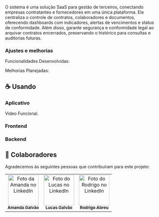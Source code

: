 O sistema é uma solução SaaS para gestão de terceiros, conectando empresas contratantes e fornecedores em uma única plataforma.
Ele centraliza o controle de contratos, colaboradores e documentos, oferecendo dashboards com indicadores, alertas de vencimentos e status de conformidade.
Além disso, garante segurança e conformidade legal ao arquivar contratos encerrados, preservando o histórico para consultas e auditorias futuras.

### Ajustes e melhorias

Funcionalidades Desenvolvidas:

Melhorias Planejadas:

## ☕ Usando <Tertius>

### Aplicativo

Video Funcional.

### Frontend

### Backend 

## 🤝 Colaboradores

Agradecemos às seguintes pessoas que contribuíram para este projeto:

<table>
  <tr>
    <td align="center">
      <a href="https://www.linkedin.com/in/amanda-galv%C3%A3o-dos-santos-aa316a290/" target="_blank" title="Perfil da Amanda no LinkedIn">
        <img src="[assets/perfil_Amanda.jpeg](https://media.licdn.com/dms/image/v2/D4E03AQE4I7HYFSp7og/profile-displayphoto-shrink_800_800/B4EZbHfYa3HYAc-/0/1747103615990?e=1761782400&v=beta&t=cNKEfkCQGquifr_6_qwWPsfEoVTg5XajLqRvAhLTBHM)" width="100px;" alt="Foto da Amanda no LinkedIn"/><br>
        <sub>
          <b>Amanda Galvão</b>
        </sub>
      </a>
    </td>
    <td align="center">
      <a href="https://www.linkedin.com/in/lucasgalv%C3%A3o/" target="_blank" title="Perfil do Lucas no LinkedIn">
        <img src="https://media.licdn.com/dms/image/v2/D4D35AQEcMBMcnxsxkQ/profile-framedphoto-shrink_800_800/profile-framedphoto-shrink_800_800/0/1736889160873?e=1759593600&v=beta&t=hRh1tIoWS4byL7CXd5wygS1JXHNzfn-td8HtyRcY98I" width="100px;" alt="Foto do Lucas no LinkedIn"/><br>
        <sub>
          <b>Lucas Galvão</b>
        </sub>
      </a>
    </td>
    <td align="center">
      <a href="https://www.linkedin.com/in/rodrigoabreuuu/" target="_blank" title="Perfil do Rodrigo no LinkedIn">
        <img src="https://media.licdn.com/dms/image/v2/D4E03AQHs_xC2Xe_MgQ/profile-displayphoto-shrink_800_800/B4EZUoXQBqHgAc-/0/1740138939168?e=1761782400&v=beta&t=plHhepTYwa5m97Ro_A9OpSeFtjIZxcwjiURuMaoU4hM" width="100px;" alt="Foto do Rodrigo no LinkedIn"/><br>
        <sub>
          <b>Rodrigo Abreu</b>
        </sub>
      </a>
    </td>
  </tr>
</table>

